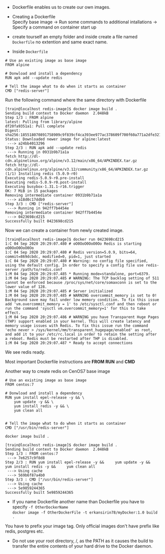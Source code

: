 - Dockerfile enables us to create our own images.  
- Creating a Dockerfile  
Specify base image -> Run some commands to additional intallations -> Specify a command on container start up  

- create tourself an empty folder and inside create a file named `Dockerfile` no extention and same exact name.  

- Inside `Dockerfile`  
```
# Use an existing image as base image
FROM alpine

# Donwload and install a dependency
RUN apk add --update redis

# Tell the image what to do when it starts as container
CMD ["redis-server"]
```

Run the following command where the same directory with Dockerfile  
```
[train@localhost redis-image]$ docker image build .
Sending build context to Docker daemon  2.048kB
Step 1/3 : FROM alpine
latest: Pulling from library/alpine
df20fa9351a1: Pull complete
Digest: sha256:185518070891758909c9f839cf4ca393ee977ac378609f700f60a771a2dfe321
Status: Downloaded newer image for alpine:latest
 ---> a24bb4013296
Step 2/3 : RUN apk add --update redis
 ---> Running in 0931b9b71a1a
fetch http://dl-cdn.alpinelinux.org/alpine/v3.12/main/x86_64/APKINDEX.tar.gz
fetch http://dl-cdn.alpinelinux.org/alpine/v3.12/community/x86_64/APKINDEX.tar.gz
(1/1) Installing redis (5.0.9-r0)
Executing redis-5.0.9-r0.pre-install
Executing redis-5.0.9-r0.post-install
Executing busybox-1.31.1-r16.trigger
OK: 7 MiB in 15 packages
Removing intermediate container 0931b9b71a1a
 ---> a18d0c17ddb9
Step 3/3 : CMD ["redis-server"]
 ---> Running in 942ff7b4454e
Removing intermediate container 942ff7b4454e
 ---> 0423698cd215
Successfully built 0423698cd215
```

Now we can create a container from newly created image.  
```
[train@localhost redis-image]$ docker run 0423698cd215
1:C 04 Sep 2020 20:29:07.480 # oO0OoO0OoO0Oo Redis is starting oO0OoO0OoO0Oo
1:C 04 Sep 2020 20:29:07.480 # Redis version=5.0.9, bits=64, commit=869dcbdc, modified=0, pid=1, just started
1:C 04 Sep 2020 20:29:07.480 # Warning: no config file specified, using the default config. In order to specify a config file use redis-server /path/to/redis.conf
1:M 04 Sep 2020 20:29:07.485 * Running mode=standalone, port=6379.
1:M 04 Sep 2020 20:29:07.485 # WARNING: The TCP backlog setting of 511 cannot be enforced because /proc/sys/net/core/somaxconn is set to the lower value of 128.
1:M 04 Sep 2020 20:29:07.485 # Server initialized
1:M 04 Sep 2020 20:29:07.485 # WARNING overcommit_memory is set to 0! Background save may fail under low memory condition. To fix this issue add 'vm.overcommit_memory = 1' to /etc/sysctl.conf and then reboot or run the command 'sysctl vm.overcommit_memory=1' for this to take effect.
1:M 04 Sep 2020 20:29:07.486 # WARNING you have Transparent Huge Pages (THP) support enabled in your kernel. This will create latency and memory usage issues with Redis. To fix this issue run the command 'echo never > /sys/kernel/mm/transparent_hugepage/enabled' as root, and add it to your /etc/rc.local in order to retain the setting after a reboot. Redis must be restarted after THP is disabled.
1:M 04 Sep 2020 20:29:07.487 * Ready to accept connections
```

We see redis ready.  


Most important Dockerfile instructions are **FROM RUN** and **CMD**  


Another way to create redis on CenOS7 base image  
```
# Use an existing image as base image
FROM centos:7

# Donwload and install a dependency
RUN yum install epel-release -y && \
    yum update -y && \
    yum install redis -y && \
    yum clean all


# Tell the image what to do when it starts as container
CMD ["/usr/bin/redis-server"]
```
`docker image build .`

```
[train@localhost redis-image]$ docker image build .
Sending build context to Docker daemon  2.048kB
Step 1/3 : FROM centos:7
 ---> 7e6257c9f8d8
Step 2/3 : RUN yum install epel-release -y &&     yum update -y &&     yum install redis -y &&     yum clean all
 ---> Using cache
 ---> 569b6f87a4b0
Step 3/3 : CMD ["/usr/bin/redis-server"]
 ---> Using cache
 ---> 5e9859244365
Successfully built 5e9859244365
```

- If you name Dockerfile another name than Dockerfile you have to specify `-f OtherDockerName`    
`docker image -f OtherDockerFile -t erkansirin78/myDocker:1.0 build . `  

You have to prefix your image tag. Only official images don't have prefix like redis, postgres etc.  

- Do not use your root directory, /, as the PATH as it causes the build to transfer the entire contents of your hard drive to the Docker daemon.